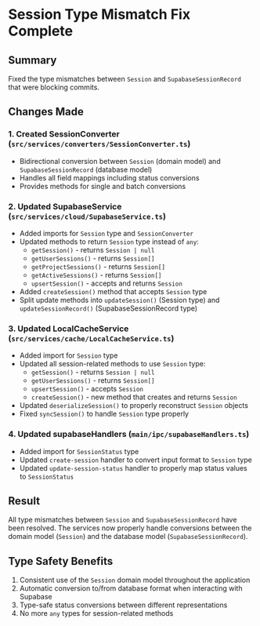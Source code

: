 # Session Type Mismatch Fix Complete

## Summary
Fixed the type mismatches between `Session` and `SupabaseSessionRecord` that were blocking commits.

## Changes Made

### 1. Created SessionConverter (`src/services/converters/SessionConverter.ts`)
- Bidirectional conversion between `Session` (domain model) and `SupabaseSessionRecord` (database model)
- Handles all field mappings including status conversions
- Provides methods for single and batch conversions

### 2. Updated SupabaseService (`src/services/cloud/SupabaseService.ts`)
- Added imports for `Session` type and `SessionConverter`
- Updated methods to return `Session` type instead of `any`:
  - `getSession()` - returns `Session | null`
  - `getUserSessions()` - returns `Session[]`
  - `getProjectSessions()` - returns `Session[]`
  - `getActiveSessions()` - returns `Session[]`
  - `upsertSession()` - accepts and returns `Session`
- Added `createSession()` method that accepts `Session` type
- Split update methods into `updateSession()` (Session type) and `updateSessionRecord()` (SupabaseSessionRecord type)

### 3. Updated LocalCacheService (`src/services/cache/LocalCacheService.ts`)
- Added import for `Session` type
- Updated all session-related methods to use `Session` type:
  - `getSession()` - returns `Session | null`
  - `getUserSessions()` - returns `Session[]`
  - `upsertSession()` - accepts `Session`
  - `createSession()` - new method that creates and returns `Session`
- Updated `deserializeSession()` to properly reconstruct `Session` objects
- Fixed `syncSession()` to handle `Session` type properly

### 4. Updated supabaseHandlers (`main/ipc/supabaseHandlers.ts`)
- Added import for `SessionStatus` type
- Updated `create-session` handler to convert input format to `Session` type
- Updated `update-session-status` handler to properly map status values to `SessionStatus`

## Result
All type mismatches between `Session` and `SupabaseSessionRecord` have been resolved. The services now properly handle conversions between the domain model (`Session`) and the database model (`SupabaseSessionRecord`).

## Type Safety Benefits
1. Consistent use of the `Session` domain model throughout the application
2. Automatic conversion to/from database format when interacting with Supabase
3. Type-safe status conversions between different representations
4. No more `any` types for session-related methods